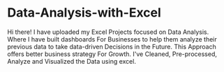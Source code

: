 # Data-Analysis-with-Excel
Hi there! I have uploaded my Excel Projects focused on Data Analysis.
Where I have built dashboards For Businesses to help them analyze their previous data to take data-driven Decisions in the Future.
This Approach offers better business strategy For Growth.
I've Cleaned, Pre-processed, Analyze and Visualized the Data using excel.
